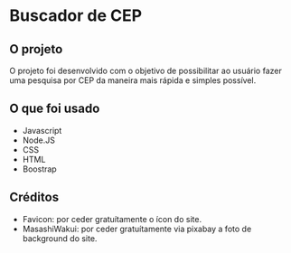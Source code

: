 
# Buscador de CEP
## O projeto 
O projeto foi desenvolvido com o objetivo de possibilitar ao usuário fazer uma pesquisa por CEP da maneira mais rápida
e simples possível.
## O que foi usado
- Javascript
- Node.JS
- CSS
- HTML
- Boostrap
## Créditos
- Favicon: por ceder gratuítamente o ícon do site.
- MasashiWakui: por ceder gratuítamente via pixabay a foto de background do site.

 
